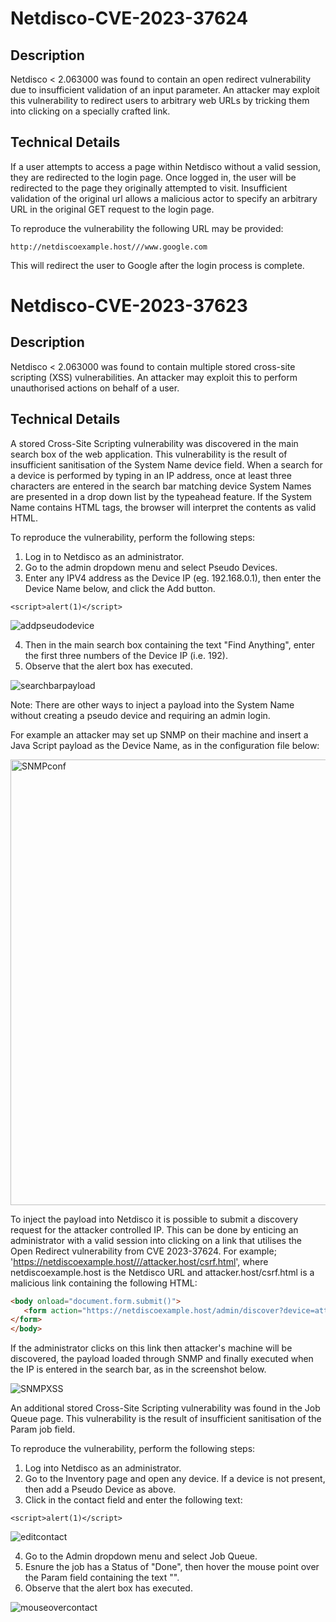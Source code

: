 # Netdisco-CVE-2023-37624
## Description
Netdisco < 2.063000 was found to contain an open redirect vulnerability due to insufficient validation of an input parameter. An attacker may exploit this vulnerability to redirect users to arbitrary web URLs by tricking them into clicking on a specially crafted link.

## Technical Details
If a user attempts to access a page within Netdisco without a valid session, they are redirected to the login page. Once logged in, the user will be redirected to the page they originally attempted to visit. Insufficient validation of the original url allows a malicious actor to specify an arbitrary URL in the original GET request to the login page.

To reproduce the vulnerability the following URL may be provided:

```
http://netdiscoexample.host///www.google.com
```
This will redirect the user to Google after the login process is complete.

# Netdisco-CVE-2023-37623
## Description
Netdisco < 2.063000 was found to contain multiple stored cross-site scripting (XSS) vulnerabilities. An attacker may exploit this to perform unauthorised actions on behalf of a user.

## Technical Details
A stored Cross-Site Scripting vulnerability was discovered in the main search box of the web application. This vulnerability is the result of insufficient sanitisation of the System Name device field. When a search for a device is performed by typing in an IP address, once at least three characters are entered in the search bar matching device System Names are presented in a drop down list by the typeahead feature. If the System Name contains HTML tags, the browser will interpret the contents as valid HTML.

To reproduce the vulnerability, perform the following steps:

1. Log in to Netdisco as an administrator.
2. Go to the admin dropdown menu and select Pseudo Devices.
3. Enter any IPV4 address as the Device IP (eg. 192.168.0.1), then enter the Device Name below, and click the Add button.

```
<script>alert(1)</script>
```

![addpseudodevice](https://github.com/benjaminpsinclair/Netdisco-CVE-2023-37623/assets/93361940/d7d043bf-18c7-4115-ab99-21d17674c108)

4. Then in the main search box containing the text "Find Anything", enter the first three numbers of the Device IP (i.e. 192).
5. Observe that the alert box has executed.

![searchbarpayload](https://github.com/benjaminpsinclair/Netdisco-CVE-2023-37623/assets/93361940/4a3dc319-4b07-4013-ae46-dea74da761f0)

Note: There are other ways to inject a payload into the System Name without creating a pseudo device and requiring an admin login.

For example an attacker may set up SNMP on their machine and insert a Java Script payload as the Device Name, as in the configuration file below:

<img width="713" alt="SNMPconf" src="https://github.com/benjaminpsinclair/Netdisco-2023-Advisory/assets/93361940/5f2cf608-4f35-473a-a306-645be0ab5d48">


To inject the payload into Netdisco it is possible to submit a discovery request for the attacker controlled IP. This can be done by enticing an administrator with a valid session into clicking on a link that utilises the Open Redirect vulnerability from CVE 2023-37624. For example; 'https://netdiscoexample.host///attacker.host/csrf.html', where netdiscoexample.host is the Netdisco URL and attacker.host/csrf.html is a malicious link containing the following HTML:

```html
<body onload="document.form.submit()">
   <form action="https://netdiscoexample.host/admin/discover?device=attackerIP" method="POST" name="form" style="display;none;">
</form>
</body>
```
If the administrator clicks on this link then attacker's machine will be discovered, the payload loaded through SNMP and finally executed when the IP is entered in the search bar, as in the screenshot below.

![SNMPXSS](https://github.com/benjaminpsinclair/Netdisco-2023-Advisory/assets/93361940/28172d61-79bd-4f71-9eb8-b17a01456602)



An additional stored Cross-Site Scripting vulnerability was found in the Job Queue page. This vulnerability is the result of insufficient sanitisation of the Param job field.

To reproduce the vulnerability,  perform the following steps:

1. Log into Netdisco as an administrator.
2. Go to the Inventory page and open any device. If a device is not present, then add a Pseudo Device as above.
3. Click in the contact field and enter the following text:

```
<script>alert(1)</script>
```

![editcontact](https://github.com/benjaminpsinclair/Netdisco-CVE-2023-37623/assets/93361940/3cfbd22e-31ed-43e1-8ee7-f7c74dbeae7e)

4. Go to the Admin dropdown menu and select Job Queue.
5. Esnure the job has a Status of "Done", then hover the mouse point over the Param field containing the text "<script>alert(1)</script>".
6. Observe that the alert box has executed.
   
![mouseovercontact](https://github.com/benjaminpsinclair/Netdisco-CVE-2023-37623/assets/93361940/6de9f291-682b-48b4-bcc3-de006cfc2ee0)
